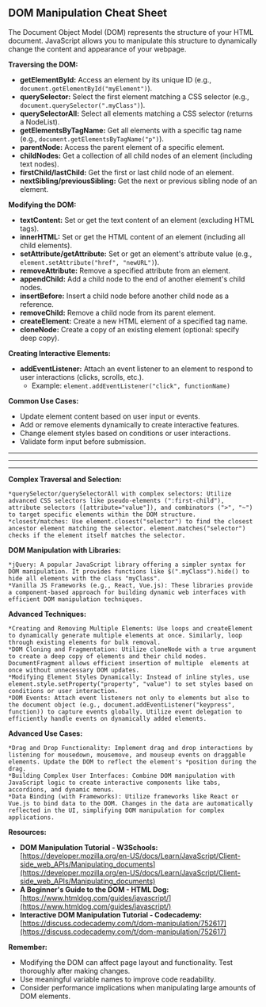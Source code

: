 ## DOM Manipulation Cheat Sheet

The Document Object Model (DOM) represents the structure of your HTML document. JavaScript allows you to manipulate this structure to dynamically change the content and appearance of your webpage.

**Traversing the DOM:**

* **getElementById:** Access an element by its unique ID (e.g., `document.getElementById("myElement")`).
* **querySelector:** Select the first element matching a CSS selector (e.g., `document.querySelector(".myClass")`).
* **querySelectorAll:** Select all elements matching a CSS selector (returns a NodeList).
* **getElementsByTagName:** Get all elements with a specific tag name (e.g., `document.getElementsByTagName("p")`).
* **parentNode:** Access the parent element of a specific element.
* **childNodes:** Get a collection of all child nodes of an element (including text nodes).
* **firstChild/lastChild:** Get the first or last child node of an element.
* **nextSibling/previousSibling:** Get the next or previous sibling node of an element.

**Modifying the DOM:**

* **textContent:** Set or get the text content of an element (excluding HTML tags).
* **innerHTML:** Set or get the HTML content of an element (including all child elements).
* **setAttribute/getAttribute:** Set or get an element's attribute value (e.g., `element.setAttribute("href", "newURL")`).
* **removeAttribute:** Remove a specified attribute from an element.
* **appendChild:** Add a child node to the end of another element's child nodes.
* **insertBefore:** Insert a child node before another child node as a reference.
* **removeChild:** Remove a child node from its parent element.
* **createElement:** Create a new HTML element of a specified tag name.
* **cloneNode:** Create a copy of an existing element (optional: specify deep copy).

**Creating Interactive Elements:**

* **addEventListener:** Attach an event listener to an element to respond to user interactions (clicks, scrolls, etc.). 
  - Example: `element.addEventListener("click", functionName)`

**Common Use Cases:**

* Update element content based on user input or events.
* Add or remove elements dynamically to create interactive features.
* Change element styles based on conditions or user interactions.
* Validate form input before submission.




****************
***************
***********
**Complex Traversal and Selection:**

    *querySelector/querySelectorAll with complex selectors: Utilize advanced CSS selectors like pseudo-elements (":first-child"), attribute selectors ([attribute="value"]), and combinators (">", "~") to target specific elements within the DOM structure.
    *closest/matches: Use element.closest("selector") to find the closest ancestor element matching the selector. element.matches("selector") checks if the element itself matches the selector.

**DOM Manipulation with Libraries:**

    *jQuery: A popular JavaScript library offering a simpler syntax for DOM manipulation. It provides functions like $(".myClass").hide() to hide all elements with the class "myClass".
    *Vanilla JS Frameworks (e.g., React, Vue.js): These libraries provide a component-based approach for building dynamic web interfaces with efficient DOM manipulation techniques.

**Advanced Techniques:**

    *Creating and Removing Multiple Elements: Use loops and createElement to dynamically generate multiple elements at once. Similarly, loop through existing elements for bulk removal.
    *DOM Cloning and Fragmentation: Utilize cloneNode with a true argument to create a deep copy of elements and their child nodes. DocumentFragment allows efficient insertion of multiple  elements at once without unnecessary DOM updates.
    *Modifying Element Styles Dynamically: Instead of inline styles, use element.style.setProperty("property", "value") to set styles based on conditions or user interaction.
    *DOM Events: Attach event listeners not only to elements but also to the document object (e.g., document.addEventListener("keypress", function)) to capture events globally. Utilize event delegation to efficiently handle events on dynamically added elements.

**Advanced Use Cases:**

    *Drag and Drop Functionality: Implement drag and drop interactions by listening for mousedown, mousemove, and mouseup events on draggable elements. Update the DOM to reflect the element's *position during the drag.
    *Building Complex User Interfaces: Combine DOM manipulation with JavaScript logic to create interactive components like tabs, accordions, and dynamic menus.
    *Data Binding (with Frameworks): Utilize frameworks like React or Vue.js to bind data to the DOM. Changes in the data are automatically reflected in the UI, simplifying DOM manipulation for complex applications.



**Resources:**

* **DOM Manipulation Tutorial - W3Schools:** [https://developer.mozilla.org/en-US/docs/Learn/JavaScript/Client-side_web_APIs/Manipulating_documents](https://developer.mozilla.org/en-US/docs/Learn/JavaScript/Client-side_web_APIs/Manipulating_documents)
* **A Beginner's Guide to the DOM - HTML Dog:** [https://www.htmldog.com/guides/javascript/](https://www.htmldog.com/guides/javascript/)
* **Interactive DOM Manipulation Tutorial - Codecademy:** [https://discuss.codecademy.com/t/dom-manipulation/752617](https://discuss.codecademy.com/t/dom-manipulation/752617) 

**Remember:**

* Modifying the DOM can affect page layout and functionality. Test thoroughly after making changes.
* Use meaningful variable names to improve code readability.
* Consider performance implications when manipulating large amounts of DOM elements. 